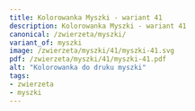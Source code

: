 ```yaml
---
title: Kolorowanka Myszki - wariant 41
description: Kolorowanka Myszki - wariant 41
canonical: /zwierzeta/myszki/
variant_of: myszki
image: /zwierzeta/myszki/41/myszki-41.svg
pdf: /zwierzeta/myszki/41/myszki-41.pdf
alt: "Kolorowanka do druku myszki"
tags:
- zwierzeta
- myszki
---
```

